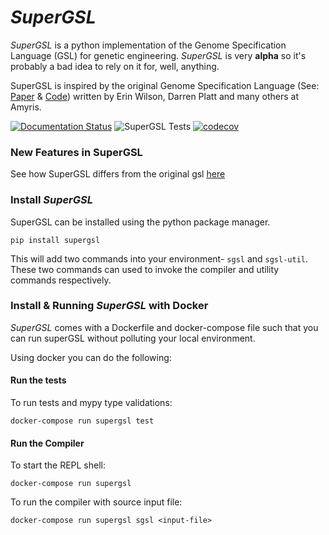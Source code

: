 # *SuperGSL*

*SuperGSL* is a python implementation of the Genome Specification Language (GSL) for genetic engineering. *SuperGSL* is very **alpha** so it's probably a bad idea to rely on it for, well, anything.

SuperGSL is inspired by the original Genome Specification Language (See: [Paper](https://pubs.acs.org/doi/abs/10.1021/acssynbio.5b00194) & [Code](https://github.com/Amyris/GslCore)) written by Erin Wilson, Darren Platt and many others at Amyris.

[![Documentation Status](https://readthedocs.org/projects/supergsl/badge/?version=latest)](https://supergsl.readthedocs.io/en/latest/?badge=latest)
![SuperGSL Tests](https://github.com/rmcl/supergsl/workflows/SuperGSL%20Tests/badge.svg)
[![codecov](https://codecov.io/gh/rmcl/supergsl/branch/master/graph/badge.svg?token=LANIO2RFVI)](https://codecov.io/gh/rmcl/supergsl)

### New Features in SuperGSL

See how SuperGSL differs from the original gsl [here](/docs/build/gsl_vs_supergsl)

### Install *SuperGSL*

SuperGSL can be installed using the python package manager.

```
pip install supergsl
```

This will add two commands into your environment- `sgsl` and `sgsl-util`. These two commands can used to invoke the compiler and utility commands respectively.


### Install & Running *SuperGSL* with Docker

*SuperGSL* comes with a Dockerfile and docker-compose file such that you can run superGSL without polluting your local environment.

Using docker you can do the following:

#### Run the tests

To run tests and mypy type validations:

```
docker-compose run supergsl test
```

#### Run the Compiler

To start the REPL shell:

```
docker-compose run supergsl
```

To run the compiler with source input file:
```
docker-compose run supergsl sgsl <input-file>
```
